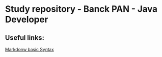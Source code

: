 # Study repository - Banck PAN - Java Developer

## Useful links:

[Markdonw basic Syntax](https://www.markdownguide.org/basic-syntax/)
